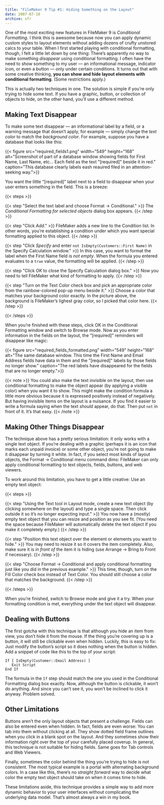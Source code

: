 ```yaml
---
title: "FileMaker 9 Tip #1: Hiding Something on the Layout"
date: 2007-07-10
archive: sfr
---
```


One of the most exciting new features in FileMaker 9 is *Conditional Formatting*. I think this is awesome because now you can apply dynamic custom styles to layout elements without adding dozens of crufty unstored calcs to your table. When I first started playing with conditional formatting, though, I felt a little let down by one thing: There’s apparently no way to make something *disappear* using conditional formatting. I often have the need to show something to my user — an informational message, indicator icon, or even a button — only under certain conditions. It turns out that with some creative thinking, **you can show and hide layout elements with conditional formatting**. (Some restrictions apply.)

This is actually two techniques in one. The solution is simple if you’re only trying to hide some text. If you have a graphic, button, or collection of objects to hide, on the other hand, you’ll use a different method.

## Making Text Disappear

To make some text disappear — an informational label by a field, or a warning message that doesn’t apply, for example — simply change the *text color* to match the *background color*. For example, suppose you have a database that looks like this:

{{< figure src="required_fields1.png" 
           width="549"
           height="168"
           alt="Screenshot of part of a database window showing fields for First Name, Last Name, etc… Each field as the text \"[required]\" beside it in red."
           caption="This database clearly labels eash reauired filed in an attention-seeking way.">}}

You want the little “[required]” label next to a field to disappear when your user enters something in the field. This is a breeze:

{{< steps >}}

{{< step "Select the text label and choose Format → Conditional." >}}
The *Conditional Formatting for selected objects* dialog box appears.
{{< /step >}}

{{< step "Click *Add*." >}}
FileMaker adds a new line to the Condition list. In other words, you’re establishing a condition under which you want special formatting applied to this object.
{{< /step >}}

{{< step "Click *Specify* and enter `not IsEmpty(Customers::First Name)` in the Specify Calculation window." >}}
In this case, you want to format the label when the First Name field is *not empty*. When the formula you entered evaluates to a `true` value, the formatting will be applied.
{{< /step >}}

{{< step "Click *OK* to close the Specify Calculation dialog box." >}}
Now you need to tell FileMaker what kind of formatting to apply.
{{< /step >}}

{{< step "Turn on the Text Color check box and pick an appropriate color from the rainbow-colored pop-up menu beside it." >}}
Choose a color that matches your background color exactly. In the picture above, the background is FileMaker’s lighest gray color, so I picked that color here.
{{< /step >}}

{{< /steps >}}

When you’re finished with these steps, click OK in the Conditional Formatting window and switch to Browse mode. Now as you enter information in the fields on the layout, the “[required]” reminders will disappear like magic:

{{< figure src="required_fields_formatted.png"
           width="549"
           height="168"
           alt="The same database window. This time the First Name and Email Address fields have data in them and the \"[required]\" labels by those fields no longer show."
           caption="The red labels have disappeared for the fields that are no longer empty.">}}

{{< note >}}
You could also make the text invisible on the layout, then use conditional formatting to make the object appear (by applying a visible color) when you want it to show. This might make the condition formula a little more obvious because it is expressed positively instead of negatively. But having invisible items on the layout is a nuisance. If you find it easier to write a formula saying when the text *should* appear, do that. Then put `not` in front of it. It’s that easy.
{{< /note >}}

## Making Other Things Disappear

The technique above has a pretty serious limitation: it only works with a single text object. If you’re dealing with a graphic (perhaps it is an icon that marks each unpaid invoice) or some other object, you’re not going to make it disappear by turning it white. In fact, if you select most kinds of layout objects, the Format → Conditional menu command dims: FileMaker can only apply conditional formatting to text objects, fields, buttons, and web viewers.

To work around this limitation, you have to get a little creative: Use an empty text object:

{{< steps >}}

{{< step "Using the Text tool in Layout mode, create a new text object (by clicking somewhere on the layout) and type a single space. Then click outside it so it’s no longer expecting input." >}}
You now have a (mostly) empty text object that you can resize and position as you see fit. (You need the space because FileMaker will automatically delete the text object if you make it completely empty.)
{{< /step >}}

{{< step "Position this text object over the element or elements you want to hide." >}}
You may need to resize it so it covers the item completely. Also, make sure it is *in front of* the item it is hiding (use Arrange → Bring to Front if necessary).
{{< /step >}}

{{< step "Choose Format → Conditional and apply conditional formatting just like you did in the previous example." >}}
This time, though, turn on the Fill Color check box instead of Text Color. You should still choose a color that matches the background.
{{< /step >}}

{{< /steps >}}

When you’re finished, switch to Browse mode and give it a try. When your formatting condition is met, everything under the text object will disappear.

## Dealing with Buttons

The first gotcha with this technique is that although you hide an item from view, you don’t hide it from the mouse. If the thing you’re covering up is a button, it will still be clickable even when hidden. Luckily, this is easy to fix: Just modify the button’s script so it does nothing when the button is hidden. Add a snippet of code like this to the top of your script:

```
If [ IsEmpty(Customer::Email Address) ]
   Exit Script
End If
```

The formula in the `If` step should match the one you used in the Conditional Formatting dialog box exactly. Now, although the button is clickable, it won’t do anything. And since you can’t see it, you won’t be inclined to click it anyway. Problem solved.

## Other Limitations

Buttons aren’t the only layout objects that present a challenge. Fields can also be entered even when hidden. In fact, fields are even worse: You can tab into them without clicking at all. They show dotted field frame outlines when you click in a blank spot on the layout. And they sometimes show their information right over the top of your carefully placed coverup. In general, this technique is not suitable for hiding fields. Same goes for Tab controls and Web Viewers.

Finally, sometimes the color behind the thing you’re trying to hide is not consistent. The most typical example is a portal with alternating background colors. In a case like this, there’s no *straight forward* way to decide what color the empty text object should take on when it comes time to hide.

These limitations aside, this technique provides a simple way to add more dynamic behavior to your user interfaces without complicating the underlying data model. That’s almost always a win in my book.
